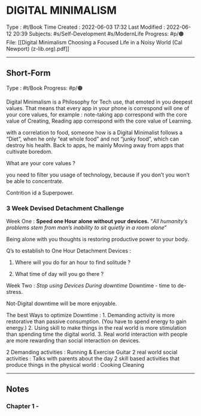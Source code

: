 # DIGITAL MINIMALISM
Type : #t/Book
Time Created : 2022-06-03 17:32
Last Modified : 2022-06-12 20:39
Subjects: #s/Self-Development #s/ModernLife
Progress: #p/🟠 
File: [[Digital Minimalism Choosing a Focused Life in a Noisy World (Cal Newport) (z-lib.org).pdf]]

---
## Short-Form
Type : #t/Book
Progress: #p/🟠

Digital Minimalism is a Philosophy for Tech use, that emoted in you deepest values. That means that every app in your phone is correspond will one of your core values, for example : note-taking app correspond with the core value of Creating, Reading app correspond with the core value of Learning.

with a correlation to food, someone how is a Digital Minimalist follows a “Diet”, when he only “eat whole food” and not “junky food”, which can destroy his health. Back to apps, he mainly Moving away from apps that cultivate boredom.

What are your core values ?

you need to filter you usage of technology, because if you don’t you won’t be able to concentrate.

Contrition id a Superpower.

### 3 Week Devised Detachment Challenge

Week One : **Speed one Hour alone without your devices.** “*All humanity’s problems stem from man’s inability to sit quietly in a room alone*”

Being alone with you thoughts is restoring productive power to your body.

Q’s to establish to One Hour Detachment Devices : 

1. Where will you do for an hour to find solitude ? 

2. What time of day will you go there ?

Week Two : *Stop using Devices During downtime* Downtime - time to de-stress.

Not-Digital downtime will be more enjoyable.

The best Ways to optimize Downtime : 1. Demanding activity is more restorative than passive consumption. (You have to spend energy to gain energy.) 2. Using skill to make things in the real world is more stimulation than spending time the digital world. 3. Real world interaction with people are more rewarding than social interaction on devices.

2 Demanding activities : Running & Exercise Guitar 2 real world social activities : Talks with parents about the day 2 skill based activities that produce things in the physical world : Cooking Cleaning

----


## Notes
### Chapter 1 - 